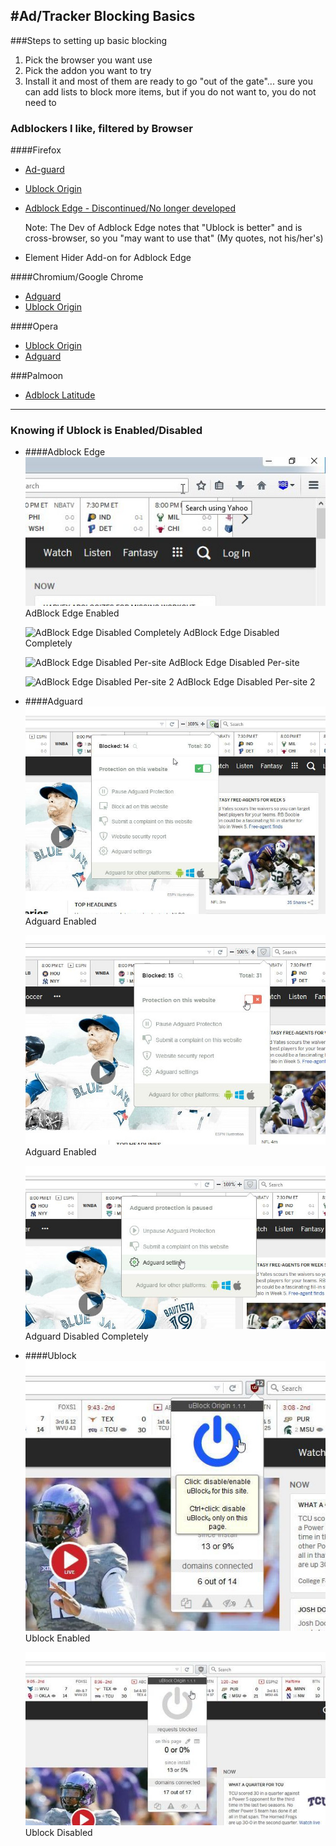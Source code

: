 #Ad/Tracker Blocking Basics
---

###Steps to setting up basic blocking

1.	Pick the browser you want use
2.	Pick the addon you want to try
3.	Install it and most of them are ready to go "out of the gate"... sure you can add lists to block more items, but if you do not want to, you do not need to

### Adblockers I like, filtered by Browser

####Firefox

- 	[Ad-guard](https://addons.mozilla.org/en-us/firefox/addon/adguard-adblocker/)

- 	[Ublock Origin](https://addons.mozilla.org/en-us/firefox/addon/ublock-origin/)

-	[Adblock Edge - Discontinued/No longer developed](https://addons.mozilla.org/en-us/firefox/addon/adblock-edge/)

	Note: The Dev of Adblock Edge notes that "Ublock is better" and is cross-browser, so you "may want to use that" (My quotes,
	not his/her's)

-	Element Hider Add-on for Adblock Edge

####Chromium/Google Chrome
- 	[Adguard](https://chrome.google.com/webstore/detail/adguard-adblocker/bgnkhhnnamicmpeenaelnjfhikgbkllg?hl=pl)
- 	[Ublock Origin](https://chrome.google.com/webstore/detail/ublock-origin/cjpalhdlnbpafiamejdnhcphjbkeiagm?hl=en)


####Opera

- 	[Ublock Origin](https://addons.opera.com/en/extensions/details/ublock/?display=en)
- 	[Adguard](https://addons.opera.com/en/extensions/details/adguard/?display=en)


###Palmoon

-	[Adblock Latitude](https://addons.palemoon.org/extensions/privacy-and-security/adblock-latitude/)

---

### Knowing if Ublock is Enabled/Disabled

-	####Adblock Edge
	![AdBlock Edge Enabled](/techHQ/browsers/adblocking/screenshots/abe/abeOn.jpg)
	AdBlock Edge Enabled
	
	![AdBlock Edge Disabled Completely](/techHQ/browsers/adblocking/screenshots/abe/adeOff.jpg)
	AdBlock Edge Disabled Completely	
	
	![AdBlock Edge Disabled Per-site](/techHQ/browsers/adblocking/screenshots/abe/abeSpecific.jpg)
	AdBlock Edge Disabled Per-site
	
	![AdBlock Edge Disabled Per-site 2](/techHQ/browsers/adblocking/screenshots/abe/abeSpecific.jpg)
	AdBlock Edge Disabled Per-site 2


-	####Adguard
	![Adguard Enabled](/techHQ/browsers/adblocking/screenshots/adguard/adguardOn.jpg)
	Adguard Enabled

	![Adguard Disabled Per-site](/techHQ/browsers/adblocking/screenshots/adguard/adguardSiteOff.jpg)
	Adguard Enabled

	![Adguard Disabled Completely](/techHQ/browsers/adblocking/screenshots/adguard/adguardTotallyOff.jpg)
	Adguard Disabled Completely


-	####Ublock 
	![Ublock Enabled](/techHQ/browsers/adblocking/screenshots/ublock/ublockEnabled.jpg)
	Ublock Enabled 


	![Ublock Disabled](/techHQ/browsers/adblocking/screenshots/ublock/ublockDisabled.jpg)
	Ublock Disabled
